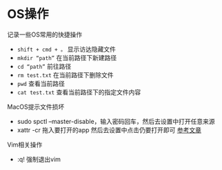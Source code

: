 # OS操作
记录一些OS常用的快捷操作

* `shift + cmd + 。` 显示访达隐藏文件
* `mkdir “path”`  在当前路径下新建路径
* `cd “path”`  前往路径
* `rm test.txt`   在当前路径下删除文件
* `pwd`  		查看当前路径
* `cat test.txt`  查看当前路径下的指定文件内容

MacOS提示文件损坏
* sudo spctl –master-disable，输入密码回车，然后去设置中打开任意来源
* xattr -cr 拖入要打开的app
然后去设置中点击仍要打开即可
[参考文章](https://blog.csdn.net/2301_78028487/article/details/130550961)

Vim相关操作

* :q! 强制退出vim 